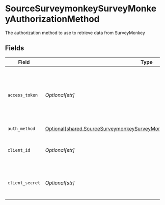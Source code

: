 # SourceSurveymonkeySurveyMonkeyAuthorizationMethod

The authorization method to use to retrieve data from SurveyMonkey


## Fields

| Field                                                                                                                                                                             | Type                                                                                                                                                                              | Required                                                                                                                                                                          | Description                                                                                                                                                                       |
| --------------------------------------------------------------------------------------------------------------------------------------------------------------------------------- | --------------------------------------------------------------------------------------------------------------------------------------------------------------------------------- | --------------------------------------------------------------------------------------------------------------------------------------------------------------------------------- | --------------------------------------------------------------------------------------------------------------------------------------------------------------------------------- |
| `access_token`                                                                                                                                                                    | *Optional[str]*                                                                                                                                                                   | :heavy_check_mark:                                                                                                                                                                | Access Token for making authenticated requests. See the <a href="https://docs.airbyte.io/integrations/sources/surveymonkey">docs</a> for information on how to generate this key. |
| `auth_method`                                                                                                                                                                     | [Optional[shared.SourceSurveymonkeySurveyMonkeyAuthorizationMethodAuthMethod]](undefined/models/shared/sourcesurveymonkeysurveymonkeyauthorizationmethodauthmethod.md)            | :heavy_check_mark:                                                                                                                                                                | N/A                                                                                                                                                                               |
| `client_id`                                                                                                                                                                       | *Optional[str]*                                                                                                                                                                   | :heavy_minus_sign:                                                                                                                                                                | The Client ID of the SurveyMonkey developer application.                                                                                                                          |
| `client_secret`                                                                                                                                                                   | *Optional[str]*                                                                                                                                                                   | :heavy_minus_sign:                                                                                                                                                                | The Client Secret of the SurveyMonkey developer application.                                                                                                                      |